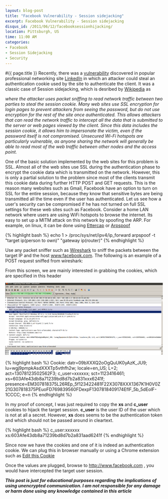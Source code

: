 ```yaml
---
layout: blog-post
title: "Facebook Vulnerability - Session sidejacking"
excerpt: Facebook Vulnerability - Session sidejacking
disqus_id: /2011/06/12/facebooksessionhijacking/
location: Pittsburgh, US
time: 11:00 AM
categories:
- Facebook
- Session Sidejacking
- Security
---
```


#{{ page.title }}
Recently, there was a [vulnerability](http://www.wtfuzz.com/blogs/linkedin-ssl-cookie-vulnerability/) discovered in popular professional networking site [LinkedIn](www.linkedin.com) in which an attacker could steal an authentication cookie used by the site to authenticate the client. It was a classic case of Session sidejacking, which is desribed by [Wikipedia](http://en.wikipedia.org/wiki/Session_hijacking) as

*where the attacker uses packet sniffing to read network traffic between two parties to steal the session cookie. Many web sites use SSL encryption for login pages to prevent attackers from seeing the password, but do not use encryption for the rest of the site once authenticated. This allows attackers that can read the network traffic to intercept all the data that is submitted to the server or web pages viewed by the client. Since this data includes the session cookie, it allows him to impersonate the victim, even if the password itself is not compromised. Unsecured Wi-Fi hotspots are particularly vulnerable, as anyone sharing the network will generally be able to read most of the web traffic between other nodes and the access point.*

One of the basic solution implemented by the web sites for this problem is SSL. Almost all of the web sites use SSL during the authentication phase to encrypt the cookie data which is transmitted on the network. However, this is only a partial solution to the problem since most of the clients transmit this cookie data during further HTTP POST and GET requests. This is the reason many  websites such as Gmail, Facebook have an option to turn on SSL for the entire session, because they know that sensitive bytes are being transmitted all the time even if the user has authenticated. Let us see how a user's security can be compromised if he has not turned on full SSL settings for these web sites such as Facebook. Consider a home LAN network where users are using WiFi hotspots to browse the internet. Its easy to set up a MITM attack on this network by spoofing the ARP. For example, on linux,  it can be done using [Ettercap](http://ettercap.sourceforge.net/) or [Arpspoof](http://arpspoof.sourceforge.net/)

{% highlight bash %}
echo 1 > /proc/sys/net/ipv4/ip_forward
arpspoof -t "target ip(person to own)" "gateway ip(router)"
{% endhighlight %}

Use any packet sniffer such as [Wireshark](http://www.wireshark.org/) to sniff the packets between the target IP and the host www.facebook.com. The following is an example of a POST request sniffed from wireshark:

From this screen, we are mainly interested in grabbing the cookies, which are specified in this header

![Pic](/images/Blog/facebook.png)

{% highlight bash %}
Cookie: datr=09bXXXQ2oOgQuUK0yAzK_JU9; lu=wgj9pmpkAsdXXXTp5vthfh2w; locale=en_US; L=2; act=13078123502562F3; c_user=xxxxxx; sct=1123416461; xs=603Afe43db8a71239bd8d7b2a831xxx6241f; presence=EM307818375L26REp_5f123422481F22X3078XXX1367K1H0V0Z21G307818375PEuoFD769839560FDexpF1307818409174EflF_5b_5dEolF-1CCCC; e=n
{% endhighlight %}

In my proof of concept, I was just required to copy the **xs** and **c_user** cookies to hijack the target session. **c_user** is the user ID of the user which is not at all a secret. However, **xs** does seems to be the authentication token and which should not be passed around in cleartext. 

{% highlight bash %}
c_user:xxxxxx
xs:603Afe43db8a71239bd8d7b2a831aad6241f
{% endhighlight %}

Since now we have the cookies and one of it is indeed an authentication cookie. We can plug this in browser manually or using a Chrome extension such as 
[Edit this Cookie](https://chrome.google.com/webstore/detail/fngmhnnpilhplaeedifhccceomclgfbg)

Once the values are plugged, browse to http://www.facebook.com , you would have intercepted the target user session.

***This post is just for educational purposes regarding the implications of using unencrypted communication. I am not responsible for any damage or harm done using any
knowledge contained in this article***




